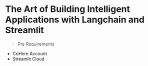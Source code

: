 # The Art of Building Intelligent Applications with Langchain and Streamlit

> Pre Requirements

- CoHere Account
- Streamlit Cloud

